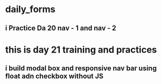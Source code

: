 # daily_forms

## i Practice Da 20 nav - 1 and nav - 2

# this is day 21 training and practices 

## i build modal box and responsive nav bar using float adn checkbox without JS